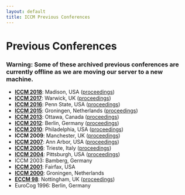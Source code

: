 ```yaml
---
layout: default
title: ICCM Previous Conferences
---
```


# Previous Conferences

### Warning: Some of these archived previous conferences are currently offline as we are moving our server to a new machine.

<ul><li><a href="http://mathpsych.org/conferences/2018/"><strong>ICCM 2018</strong></a>:  Madison, USA (<a href="http://acs.ist.psu.edu/iccm2018/ICCM%202018%20Proceedings.pdf">proceedings</a>)
</li><li><a href="https://iccm-conference.neocities.org/2017/"><strong>ICCM 2017</strong></a>:  Warwick, UK (<a href="https://iccm-conference.neocities.org/2017/ICCMprogram_files/proceedingscombined.pdf">proceedings</a>)
</li><li><a href="https://iccm-conference.neocities.org/2016/"><strong>ICCM 2016</strong></a>: Penn State, USA (<a href="https://iccm-conference.neocities.org/2016/proceedings/">proceedings</a>)
</li><li><a href="https://iccm-conference.neocities.org/2015/"><strong>ICCM 2015</strong></a>: Groningen, Netherlands (<a href="https://iccm-conference.neocities.org/2015/schedule/proceedings/">proceedings</a>)
</li><li><a href="https://iccm-conference.neocities.org/2013/"><strong>ICCM 2013</strong></a>: Ottawa, Canada (<a href="https://iccm-conference.neocities.org/2013/proceedings/">proceedings</a>)
</li><li><a href="http://iccm-conference.org/2012/"><strong>ICCM 2012</strong></a>: Berlin, Germany (<a href="http://iccm-conference.org/2012/proceedings/">proceedings</a>)
</li><li><a href="http://iccm-conference.org/2010/"><strong>ICCM 2010</strong></a>: Philadelphia, USA (<a href="http://iccm-conference.org/2010/proceedings/">proceedings</a>)
</li><li><b>ICCM 2009</b>: Manchester, UK (<a href="https://iccm-conference.neocities.org/2009/proceedings/">proceedings</a>)
</li><li><a href="https://iccm-conference.neocities.org/2007/"><strong>ICCM 2007</strong></a>: Ann Arbor, USA (<a href="https://iccm-conference.neocities.org/2007/iccm_2007_proceedings_and_papers.html">proceedings</a>)
</li><li><a href="https://iccm-conference.neocities.org/2006/"><strong>ICCM 2006</strong></a>: Trieste, Italy (<a href="https://iccm-conference.neocities.org/2006/proceedings/">proceedings</a>)
</li><li><a href="https://iccm-conference.neocities.org/2004/"><strong>ICCM 2004</strong></a>: Pittsburgh, USA (<a href="https://iccm-conference.neocities.org/2004/proceedings/schedule.htm">proceedings</a>)
</li><li>ICCM 2003: Bamberg, Germany
</li><li><a href="https://iccm-conference.neocities.org/2001/"><strong>ICCM 2001</strong></a>: Fairfax, USA
</li><li><a href="https://iccm-conference.neocities.org/2000/"><strong>ICCM 2000</strong></a>: Groningen, Netherlands
</li><li><a href="http://acs.ist.psu.edu/nottingham/eccm98/home.html"><strong>ECCM 98</strong></a>: Nottingham, UK (<a href="http://acs.ist.psu.edu/papers/eccm98/">proceedings</a>)
</li><li>EuroCog 1996: Berlin, Germany
</li></ul>
